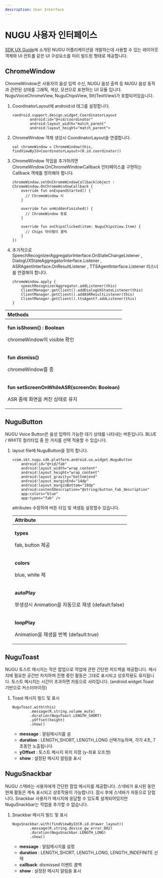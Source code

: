 ```yaml
---
description: User Interface
---
```


# NUGU 사용자 인터페이스

[SDK UX Guide](https://developers-doc.nugu.co.kr/nugu-sdk/sdk-design-guide)에 소개된 NUGU 어플리케이션을 개발하는데 사용할 수 있는 레이아웃 객체와 UI 컨트롤 같은 UI 구성요소를 미리 빌드된 형태로 제공합니다.

## ChromeWindow

ChromeWindow은 사용자의 음성 입력 수신, NUGU 음성 출력 등 NUGU 음성 동작과 관련된 상태를 그래픽, 색상, 모션으로 표현하는 UI 모듈 입니다.   
NuguVoiceChromeView, NuguChipsView, Stt\(TextView\)가 포함되어있습니다. 

1. CoordinatorLayout에 android:id 태그를 설정합니다.

   ```text
   <android.support.design.widget.CoordinatorLayout
           android:id="@+id/coordinator"
           android:layout_width="match_parent"
           android:layout_height="match_parent">
   ```

2. ChromeWindow 객체 생성시 CoordinatorLayout을 연결합니다.

   ```text
   val chromeWindow = ChromeWindow(this, findViewById<CoordinatorLayout>(R.id.coordinator))
   ```

3. ChromeWindow 작업을 추가하려면 ChromeWindow.OnChromeWindowCallback 인터페이스를 구현하는 Callback 객체를 정의해야 합니다.

   ```text
   chromeWindow.setOnChromeWindowCallback(object : ChromeWindow.OnChromeWindowCallback {
       override fun onExpandStarted() {
         // ChromeWindow 시
       }

       override fun onHiddenFinished() {
         // ChromeWindow 종료
       }

       override fun onChipsClicked(item: NuguChipsView.Item) {
         // Chips 아이템이 클릭
       }
   })
   ```

4. 추가적으로  SpeechRecognizerAggregatorInterface.OnStateChangeListener , DialogUXStateAggregatorInterface.Listener , ASRAgentInterface.OnResultListener , TTSAgentInterface.Listener 리스너를 연결해야 합니다.

   ```text
   chromeWindow.apply {
       speechRecognizerAggregator.addListener(this)
       ClientManager.getClient().addDialogUXStateListener(this)
       ClientManager.getClient().addASRResultListener(this)
       ClientManager.getClient().ttsAgent?.addListener(this)
   } 
   ```

<table>
  <thead>
    <tr>
      <th style="text-align:left"><b>Methods</b>
      </th>
    </tr>
  </thead>
  <tbody>
    <tr>
      <td style="text-align:left">
        <p><b>fun isShown() : Boolean</b>
        </p>
        <p>chromeWindow&#xC758; visible &#xD655;&#xC778;</p>
      </td>
    </tr>
    <tr>
      <td style="text-align:left">
        <p><b>fun dismiss()</b>
        </p>
        <p>chromeWindow&#xB97C; &#xC885;</p>
      </td>
    </tr>
    <tr>
      <td style="text-align:left">
        <p><b>fun setScreenOnWhileASR(screenOn: Boolean)</b>
        </p>
        <p>ASR &#xC911;&#xC5D0; &#xD654;&#xBA74;&#xC744; &#xCF1C;&#xC9C4; &#xC0C1;&#xD0DC;&#xB85C;
          &#xC720;&#xC9C0;</p>
      </td>
    </tr>
  </tbody>
</table>

##  NuguButton

NUGU Voice Button은 음성 입력이 가능한 대기 상태를 나타내는 버튼입니다. BLUE / WHITE 컬러타입 중 한 가지를 선택 적용할 수 있습니다.

1. layout file에 NuguButton을 정의 합니다.

   ```text
   <com.skt.nugu.sdk.platform.android.ux.widget.NuguButton
       android:id="@+id/fab"
       android:layout_width="wrap_content"
       android:layout_height="wrap_content"
       android:layout_gravity="bottom|end"
       android:layout_marginEnd="14dp"
       android:layout_marginBottom="10dp"
       android:contentDescription="@string/button_fab_description"
       app:colors="blue"
       app:types="fab" />
   ```

   attributes 수정하여 버튼 타입 및 색생등 설정할수 있습니다.

   <table>
     <thead>
       <tr>
         <th style="text-align:left">Attribute</th>
       </tr>
     </thead>
     <tbody>
       <tr>
         <td style="text-align:left">
           <p><b>types</b>
           </p>
           <p>fab, button &#xC81C;&#xACF5;</p>
         </td>
       </tr>
       <tr>
         <td style="text-align:left">
           <p><b>colors</b>
           </p>
           <p>blue, white &#xC81C;</p>
         </td>
       </tr>
       <tr>
         <td style="text-align:left">
           <p><b>autoPlay</b>
           </p>
           <p>&#xBDF0;&#xC0DD;&#xC131;&#xC2DC; Animation&#xC744; &#xC790;&#xB3D9;&#xC73C;&#xB85C;
             &#xC7AC;&#xC0DD; (default:false)</p>
         </td>
       </tr>
       <tr>
         <td style="text-align:left">
           <p><b>loopPlay</b>
           </p>
           <p>Animation&#xC744; &#xC7AC;&#xC0DD;&#xC744; &#xBC18;&#xBCF5; (default:true)</p>
         </td>
       </tr>
     </tbody>
   </table>

## NuguToast

NUGU 토스트 메시지는 작은 팝업으로 작업에 관한 간단한 피드백을 제공합니다. 메시지에 필요한 공간만 차지하며 진행 중인 활동은 그대로 표시되고 상호작용도 유지됩니다. 토스트 메시지는 시간이 초과하면 자동으로 사라집니다. \(android.widget.Toast 기반으로 커스터마이징\)

1. Toast 메시지 빌드 및 표시

   ```text
   NuguToast.with(this)
           .message(R.string.volume_mute)
           .duration(NuguToast.LENGTH_SHORT)
           .yOffset(height)
           .show()
   ```

   * **message** : 알림메시지를 설
   * **duration** : LENGTH\_SHORT, LENGTH\_LONG 선택가능하며, 각각 4초, 7초동안 노출됩니다.
   * **yOffset** : 토스트 메시지 위치 지정 \(y-좌표 오프셋\)
   * **show** : 설정된 메시지 알림을 표시

## NuguSnackbar

NUGU 스택바는 사용자에게 간단한 팝업 메시지를 제공합니다. 스낵바가 표시된 동안 현재 활동은 계속 표시되고 상호작용이 가능합니다. 잠시 후에 스낵바가 자동으로 닫힙니다. Snackbar 사용자가 메시지에 응답할 수 있도록 설계되어있지만 NuguSnackbar는 작업을 추가할 수 없습니다. 

1. Snackbar 메시지 빌드 및 표시

   ```text
   NuguSnackbar.with(findViewById(R.id.drawer_layout))   
           .message(R.string.device_gw_error_002)
           .duration(NuguSnackbar.LENGTH_LONG)
           .show()
   ```

   * **message** : 알림메시지를 설정
   * **duration** : LENGTH\_SHORT, LENGTH\_LONG, LENGTH\_INDEFINITE 선택
   * **callback**: dismissed 이벤트 콜백
   * **show** : 설정된 메시지 알림을 표시

